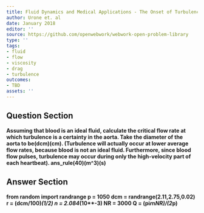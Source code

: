 ```yaml
---
title: Fluid Dynamics and Medical Applications - The Onset of Turbulence
author: Urone et. al
date: January 2018
editor: ''
source: https://github.com/openwebwork/webwork-open-problem-library
type: ''
tags:
- fluid
- flow
- viscosity
- drag
- turbulence
outcomes:
- TBD
assets: ''
---
```


## Question Section 

<b>
Assuming that blood is an ideal fluid, calculate the critical flow rate at which turbulence is a certainty in the aorta. Take the diameter of the aorta to be(dcm)(cm). (Turbulence will actually occur at lower average flow rates, because blood is not an ideal fluid. Furthermore, since blood flow pulses, turbulence may occur during only the high-velocity part of each heartbeat).
ans_rule(40)(m^3)(s)


## Answer Section

from random import randrange
p = 1050
dcm = randrange(2.11,2.75,0.02)
r = (dcm/100)*(1/2)
n = 2.084*(10**-3)
NR = 3000
Q = (pi*r*n*NR)/(2*p)